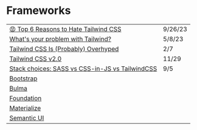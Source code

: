 # Frameworks

|                                                                                                                                     |         |
| ----------------------------------------------------------------------------------------------------------------------------------- | ------- |
| [😡 Top 6 Reasons to Hate Tailwind CSS](https://itnext.io/top-6-reasons-to-hate-tailwind-css-8009ea96e300)                          | 9/26/23 |
| [What's your problem with Tailwind?](https://gomakethings.com/whats-your-problem-with-tailwind/)                                    | 5/8/23  |
| [Tailwind CSS Is (Probably) Overhyped](https://medium.com/better-programming/tailwind-css-is-probably-overhyped-5272e5d58d4e)       | 2/7     |
| [Tailwind CSS v2.0](https://blog.tailwindcss.com/tailwindcss-v2)                                                                    | 11/29   |
| [Stack choices: SASS vs CSS-in-JS vs TailwindCSS](https://codeburst.io/stack-choices-sass-vs-css-in-js-vs-tailwindcss-6566813763a6) | 9/5     |
| [Bootstrap](https://getbootstrap.com/)                                                                                              |         |
| [Bulma](https://bulma.io/)                                                                                                          |         |
| [Foundation](https://foundation.zurb.com/)                                                                                          |         |
| [Materialize](https://materializecss.com/)                                                                                          |         |
| [Semantic UI](https://semantic-ui.com/)                                                                                             |         |
